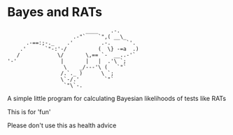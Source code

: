 # Bayes and RATs

```
                         ____    .-.
                     .-"`    `",( __\_
      .-==:;-._    .'         .-.     `'.
    .'      `"-:'-/          (  \} -=a  .)
   /            \/       \,== `-  __..-'`
'-'              |       |   |  .'\ `;
                  \    _/---'\ (   `"`
                 /.`._ )      \ `;
                 \`-/.'        `"`
                  `"\`-.
```

A simple little program for calculating Bayesian likelihoods of tests like RATs

This is for 'fun'

Please don't use this as health advice
